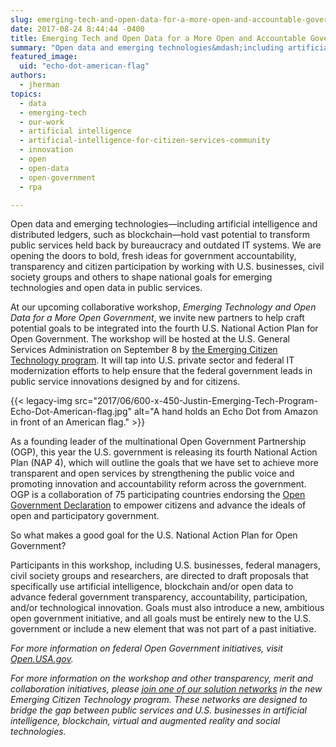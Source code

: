 ```yaml
---
slug: emerging-tech-and-open-data-for-a-more-open-and-accountable-government
date: 2017-08-24 8:44:44 -0400
title: Emerging Tech and Open Data for a More Open and Accountable Government
summary: "Open data and emerging technologies&mdash;including artificial intelligence and distributed ledgers, such as blockchain&mdash;hold vast potential to transform public services held back by bureaucracy and outdated IT systems."
featured_image:
  uid: "echo-dot-american-flag"
authors:
  - jherman
topics:
  - data
  - emerging-tech
  - our-work
  - artificial intelligence
  - artificial-intelligence-for-citizen-services-community
  - innovation
  - open
  - open-data
  - open-government
  - rpa

---
```


Open data and emerging technologies—including artificial intelligence and distributed ledgers, such as blockchain—hold vast potential to transform public services held back by bureaucracy and outdated IT systems. We are opening the doors to bold, fresh ideas for government accountability, transparency and citizen participation by working with U.S. businesses, civil society groups and others to shape national goals for emerging technologies and open data in public services.

At our upcoming collaborative workshop, _Emerging Technology and Open Data for a More Open Government_, we invite new partners to help craft potential goals to be integrated into the fourth U.S. National Action Plan for Open Government. The workshop will be hosted at the U.S. General Services Administration on September 8 by [the Emerging Citizen Technology program](https://www.gsa.gov/portal/category/101958). It will tap into U.S. private sector and federal IT modernization efforts to help ensure that the federal government leads in public service innovations designed by and for citizens.

{{< legacy-img src="2017/06/600-x-450-Justin-Emerging-Tech-Program-Echo-Dot-American-flag.jpg" alt="A hand holds an Echo Dot from Amazon in front of an American flag." >}}

As a founding leader of the multinational Open Government Partnership (OGP), this year the U.S. government is releasing its fourth National Action Plan (NAP 4), which will outline the goals that we have set to achieve more transparent and open services by strengthening the public voice and promoting innovation and accountability reform across the government. OGP is a collaboration of 75 participating countries endorsing the [Open Government Declaration](https://www.opengovpartnership.org/open-government-declaration) to empower citizens and advance the ideals of open and participatory government.

So what makes a good goal for the U.S. National Action Plan for Open Government?

Participants in this workshop, including U.S. businesses, federal managers, civil society groups and researchers, are directed to draft proposals that specifically use artificial intelligence, blockchain and/or open data to advance federal government transparency, accountability, participation, and/or technological innovation. Goals must also introduce a new, ambitious open government initiative, and all goals must be entirely new to the U.S. government or include a new element that was not part of a past initiative.

_For more information on federal Open Government initiatives, visit [Open.USA.gov](https://open.usa.gov/)._

_For more information on the workshop and other transparency, merit and collaboration initiatives, please [join one of our solution networks](https://www.gsa.gov/portal/category/101958) in the new Emerging Citizen Technology program. These networks are designed to bridge the gap between public services and U.S. businesses in artificial intelligence, blockchain, virtual and augmented reality and social technologies._
